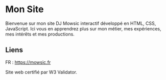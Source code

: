 # Mon Site

Bienvenue sur mon site DJ Mowsic interactif développé en HTML, CSS, JavaScript.
Ici vous en apprendrez plus sur mon métier, mes expériences, mes intérêts et mes productions.

## Liens

FR : https://mowsic.fr

Site web certifié par W3 Validator.
